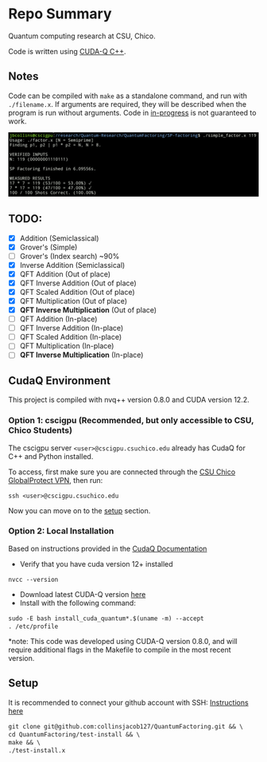 # Repo Summary

Quantum computing research at CSU, Chico.

Code is written using [CUDA-Q C++](https://nvidia.github.io/cuda-quantum/latest/index.html).

## Notes

Code can be compiled with `make` as a standalone command, and run with `./filename.x`. If arguments are required, they will be
described when the program is run without arguments. Code in [in-progress](in-progress/) is not guaranteed to work.

![](figs/simple_factor.png)

## TODO:

- [x] Addition (Semiclassical)
- [x] Grover's (Simple)
- [ ] Grover's (Index search) ~90%
- [x] Inverse Addition (Semiclassical)
- [x] QFT Addition (Out of place)
- [x] QFT Inverse Addition (Out of place)
- [x] QFT Scaled Addition (Out of place)
- [x] QFT Multiplication (Out of place)
- [x] **QFT Inverse Multiplication** (Out of place)
- [ ] QFT Addition (In-place)
- [ ] QFT Inverse Addition (In-place)
- [ ] QFT Scaled Addition (In-place)
- [ ] QFT Multiplication (In-place)
- [ ] **QFT Inverse Multiplication** (In-place)

## CudaQ Environment

This project is compiled with nvq++ version 0.8.0 and CUDA version 12.2.

### Option 1: cscigpu (Recommended, but only accessible to CSU, Chico Students)

The cscigpu server `<user>@cscigpu.csuchico.edu` already has CudaQ for C++ and Python installed.

To access, first make sure you are connected through the [CSU Chico GlobalProtect VPN](https://support.csuchico.edu/TDClient/1984/Portal/KB/?CategoryID=15690), then run:
```
ssh <user>@cscigpu.csuchico.edu
```
Now you can move on to the [setup](#setup) section.

### Option 2: Local Installation

Based on instructions provided in the [CudaQ Documentation](https://nvidia.github.io/cuda-quantum/latest/using/quick_start.html#install-cuda-q)

- Verify that you have cuda version 12+ installed
```{sh}
nvcc --version
```
- Download latest CUDA-Q version [here](https://github.com/NVIDIA/cuda-quantum/releases)
- Install with the following command:
```{sh}
sudo -E bash install_cuda_quantum*.$(uname -m) --accept
. /etc/profile
```
\*note: This code was developed using CUDA-Q version 0.8.0, and will require additional flags in the Makefile to compile in the most recent version.

## Setup

It is recommended to connect your github account with SSH: [Instructions here](https://docs.github.com/en/authentication/connecting-to-github-with-ssh/adding-a-new-ssh-key-to-your-github-account)

```{sh}
git clone git@github.com:collinsjacob127/QuantumFactoring.git && \
cd QuantumFactoring/test-install && \
make && \
./test-install.x
```


